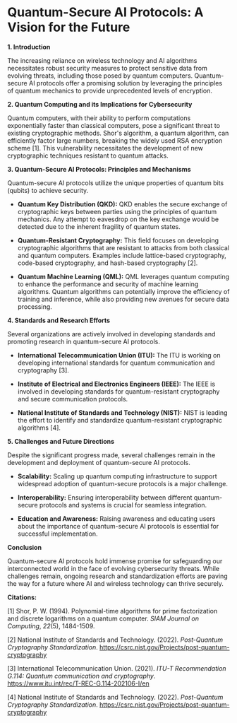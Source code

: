# Quantum-Secure AI Protocols: A Vision for the Future

**1. Introduction**

The increasing reliance on wireless technology and AI algorithms necessitates robust security measures to protect sensitive data from evolving threats, including those posed by quantum computers. Quantum-secure AI protocols offer a promising solution by leveraging the principles of quantum mechanics to provide unprecedented levels of encryption.

**2. Quantum Computing and its Implications for Cybersecurity**

Quantum computers, with their ability to perform computations exponentially faster than classical computers, pose a significant threat to existing cryptographic methods. Shor's algorithm, a quantum algorithm, can efficiently factor large numbers, breaking the widely used RSA encryption scheme [1]. This vulnerability necessitates the development of new cryptographic techniques resistant to quantum attacks.

**3. Quantum-Secure AI Protocols: Principles and Mechanisms**

Quantum-secure AI protocols utilize the unique properties of quantum bits (qubits) to achieve security. 

* **Quantum Key Distribution (QKD):** QKD enables the secure exchange of cryptographic keys between parties using the principles of quantum mechanics. Any attempt to eavesdrop on the key exchange would be detected due to the inherent fragility of quantum states.

* **Quantum-Resistant Cryptography:** This field focuses on developing cryptographic algorithms that are resistant to attacks from both classical and quantum computers. Examples include lattice-based cryptography, code-based cryptography, and hash-based cryptography [2].

* **Quantum Machine Learning (QML):** QML leverages quantum computing to enhance the performance and security of machine learning algorithms. Quantum algorithms can potentially improve the efficiency of training and inference, while also providing new avenues for secure data processing.

**4. Standards and Research Efforts**

Several organizations are actively involved in developing standards and promoting research in quantum-secure AI protocols.

* **International Telecommunication Union (ITU):** The ITU is working on developing international standards for quantum communication and cryptography [3].

* **Institute of Electrical and Electronics Engineers (IEEE):** The IEEE is involved in developing standards for quantum-resistant cryptography and secure communication protocols.

* **National Institute of Standards and Technology (NIST):** NIST is leading the effort to identify and standardize quantum-resistant cryptographic algorithms [4].

**5. Challenges and Future Directions**

Despite the significant progress made, several challenges remain in the development and deployment of quantum-secure AI protocols.

* **Scalability:** Scaling up quantum computing infrastructure to support widespread adoption of quantum-secure protocols is a major challenge.

* **Interoperability:** Ensuring interoperability between different quantum-secure protocols and systems is crucial for seamless integration.

* **Education and Awareness:** Raising awareness and educating users about the importance of quantum-secure AI protocols is essential for successful implementation.

**Conclusion**

Quantum-secure AI protocols hold immense promise for safeguarding our interconnected world in the face of evolving cybersecurity threats. While challenges remain, ongoing research and standardization efforts are paving the way for a future where AI and wireless technology can thrive securely.


**Citations:**

[1] Shor, P. W. (1994). Polynomial-time algorithms for prime factorization and discrete logarithms on a quantum computer. *SIAM Journal on Computing*, *22*(5), 1484-1509.

[2] National Institute of Standards and Technology. (2022). *Post-Quantum Cryptography Standardization*. https://csrc.nist.gov/Projects/post-quantum-cryptography

[3] International Telecommunication Union. (2021). *ITU-T Recommendation G.114: Quantum communication and cryptography*. https://www.itu.int/rec/T-REC-G.114-202106-I/en

[4] National Institute of Standards and Technology. (2022). *Post-Quantum Cryptography Standardization*. https://csrc.nist.gov/Projects/post-quantum-cryptography